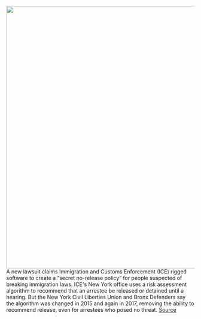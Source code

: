 <img src='https://cdn.vox-cdn.com/thumbor/z0ssvoXvDk3VMS7ModBBVX6QXu0=/0x0:3000x2000/1200x800/filters:focal(1260x760:1740x1240)/cdn.vox-cdn.com/uploads/chorus_image/image/66424587/1204085946.jpg.0.jpg' width='700px' /><br/>
A new lawsuit claims Immigration and Customs Enforcement (ICE) rigged software to create a “secret no-release policy” for people suspected of breaking immigration laws. ICE's New York office uses a risk assessment algorithm to recommend that an arrestee be released or detained until a hearing. But the New York Civil Liberties Union and Bronx Defenders say the algorithm was changed in 2015 and again in 2017, removing the ability to recommend release, even for arrestees who posed no threat.
<a href='https://www.theverge.com/2020/3/3/21163013/ice-new-york-risk-assessment-algorithm-rigged-lawsuit-nyclu-jose-velesaca'> Source <a/>